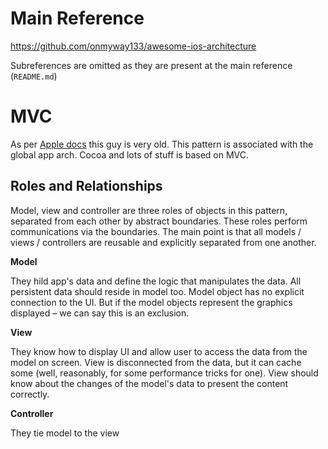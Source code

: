 # Main Reference

https://github.com/onmyway133/awesome-ios-architecture

Subreferences are omitted as they are present at the main reference (`README.md`)

# MVC

As per [Apple docs](https://developer.apple.com/library/archive/documentation/General/Conceptual/CocoaEncyclopedia/Model-View-Controller/Model-View-Controller.html) this guy is very old. This pattern is associated with the global app arch. Cocoa and lots of stuff is based on MVC.

## Roles and Relationships

Model, view and controller are three roles of objects in this pattern, separated from each other by abstract boundaries. These roles perform communications via the boundaries. The main point is that all models / views / controllers are reusable and explicitly separated from one another.

**Model**

They hild app's data and define the logic that manipulates the data. All persistent data should reside in model too. Model object has no explicit connection to the UI. But if the model objects represent the graphics displayed – we can say this is an exclusion.

**View**

They know how to display UI and allow user to access the data from the model on screen. View is disconnected from the data, but it can cache some (well, reasonably, for some performance tricks for one). View should know about the changes of the model's data to present the content correctly.

**Controller**

They tie model to the view
